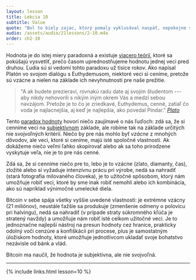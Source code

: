 ```yaml
---
layout: lesson
title: Lekcia 10
subtitle: Value
quote: "Bol to biely zajac, ktorý pomaly vyklusával naspäť, nepokojne sa obzerajúc dookola ako by čosi stratil..."
audio: /assets/audio/21lessons/2-10.m4a
order: ch2-10
---
```


Hodnota je do istej miery paradoxná a existuje [viacero teórií], 
ktoré sa pokúšajú vysvetliť, prečo časom uprednostňujeme hodnotu 
jednej veci pred druhou. Ľudia sú si vedomí tohto paradoxu už 
tisíce rokov. Ako napísal Platón vo svojom dialógu s Euthydemusom, 
niektoré veci si ceníme, pretože sú vzácne a nielen na základe 
ich nevyhnutnosti pre naše prežitie.

> "A ak budete prezieraví, rovnakú radu date aj svojim študentom ---
> aby nikdy nehovorili s nikým iným okrem Vás a medzi sebou navzájom. 
> Pretože je to čo je zriedkavé, Euthydemus, cenné, zatiaľ 
> čo voda je najlacnejšia, aj keď je najlepšia, ako povedal Pindar."
> <cite>[Plato]</cite>

Tento [paradox hodnoty] hovorí niečo zaujímavé o nás ľuďoch: 
zdá sa, že si cenníme veci na [subjektívnom] základe, ale robíme 
tak na základe určitých nie svojvoľných kritérií. Niečo by 
pre nás mohlo byť *vzácne* z mnohých dôvodov, ale veci, ktoré 
si ceníme, majú isté spoločné vlastnosti. Ak dokážeme niečo 
veľmi ľahko skopírovať alebo ak sa toho prirodzene vyskytuje 
veľa, nie je to pre nás cenné.

Zdá sa, že si cenníme niečo pre to, lebo je to vzácne (zlato, 
diamanty, čas), zložité alebo si vyžaduje intenzívnu prácu 
pri výrobe, nedá sa nahradiť (stará fotografia milovaného človeka), 
je to užitočné spôsobom, ktorý nám umožňuje robiť veci, ktoré 
by sme inak robiť nemohli alebo ich kombinácia, ako sú 
napríklad výnimočné umelecké diela.

Bitcoin v sebe spája všetky vyššie uvedené vlastnosti: je extrémne 
vzácny (21 miliónov), neustále ťažšie sa produkuje (zmenšenie odmeny 
o polovicu pri halvingu), nedá sa nahradiť (v prípade straty súkromného 
kľúča je stratený navždy) a umožňuje nám robiť isté celkom užitočné veci. 
Je to jednoznačne najlepší nástroj na presun hodnoty cez hranice, 
prakticky odolný voči cenzúre a konfiškácii pri procese, plus je 
samostatným úložiskom hodnoty, ktoré umožňuje jednotlivcom ukladať 
svoje bohatstvo nezávisle od bánk a vlád.

Bitcoin ma naučil, že hodnota je subjektívna, ale nie svojvoľná.

---

{% include links.html lesson=10 %}

[Euthydemus]: http://www.perseus.tufts.edu/hopper/text?doc=Perseus:text:1999.01.0178:text=Euthyd.
[Plato]: http://www.perseus.tufts.edu/hopper/text?doc=plat.+euthyd.+304b

<!-- Wikipedia -->
[viacero teórií]: https://en.wikipedia.org/wiki/Theory_of_value_%28economics%29
[paradox hodnoty]: https://en.wikipedia.org/wiki/Paradox_of_value
[subjektívnom]: https://en.wikipedia.org/wiki/Subjective_theory_of_value
[alice]: https://en.wikipedia.org/wiki/Alice%27s_Adventures_in_Wonderland
[carroll]: https://en.wikipedia.org/wiki/Lewis_Carroll
